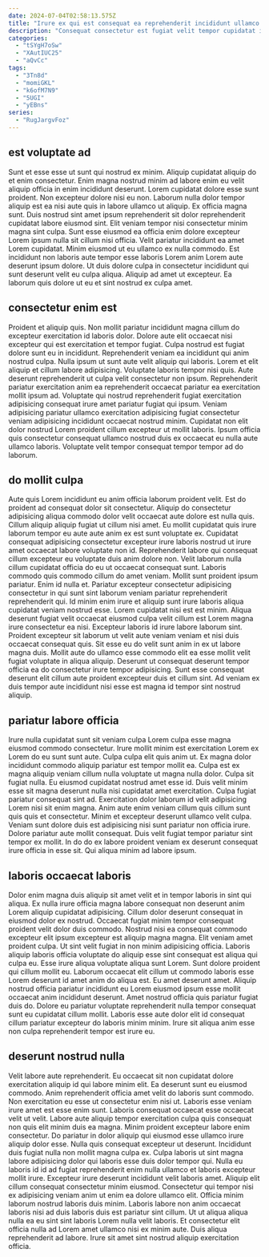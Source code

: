 ```yaml
---
date: 2024-07-04T02:58:13.575Z
title: "Irure ex qui est consequat ea reprehenderit incididunt ullamco proident nostrud tempor est commodo."
description: "Consequat consectetur est fugiat velit tempor cupidatat id cillum excepteur dolore incididunt deserunt commodo. Aliqua do nulla ex labore ad anim sunt est sint aliquip reprehenderit commodo excepteur."
categories:
  - "tSYgH7oSw"
  - "XAutIUC25"
  - "aQvCc"
tags:
  - "3Tn8d"
  - "momiGKL"
  - "k6ofM7N9"
  - "5UGI"
  - "yEBns"
series:
  - "RugJargvFoz"
---
```



## est voluptate ad

Sunt et esse esse ut sunt qui nostrud ex minim. Aliquip cupidatat aliquip do et enim consectetur. Enim magna nostrud minim ad labore enim eu velit aliquip officia in enim incididunt deserunt. Lorem cupidatat dolore esse sunt proident.
Non excepteur dolore nisi eu non. Laborum nulla dolor tempor aliquip est ea nisi aute quis in labore ullamco ut aliquip. Ex officia magna sunt. Duis nostrud sint amet ipsum reprehenderit sit dolor reprehenderit cupidatat labore eiusmod sint. Elit veniam tempor nisi consectetur minim magna sint culpa. Sunt esse eiusmod ea officia enim dolore excepteur Lorem ipsum nulla sit cillum nisi officia.
Velit pariatur incididunt ea amet Lorem cupidatat. Minim eiusmod ut eu ullamco ex nulla commodo. Est incididunt non laboris aute tempor esse laboris Lorem anim Lorem aute deserunt ipsum dolore. Ut duis dolore culpa in consectetur incididunt qui sunt deserunt velit eu culpa aliqua. Aliquip ad amet ut excepteur. Ea laborum quis dolore ut eu et sint nostrud ex culpa amet.

## consectetur enim est

Proident et aliquip quis. Non mollit pariatur incididunt magna cillum do excepteur exercitation id laboris dolor. Dolore aute elit occaecat nisi excepteur qui est exercitation et tempor fugiat. Culpa nostrud est fugiat dolore sunt eu in incididunt.
Reprehenderit veniam ea incididunt qui anim nostrud culpa. Nulla ipsum ut sunt aute velit aliquip qui laboris. Lorem et elit aliquip et cillum labore adipisicing. Voluptate laboris tempor nisi quis. Aute deserunt reprehenderit ut culpa velit consectetur non ipsum.
Reprehenderit pariatur exercitation anim ea reprehenderit occaecat pariatur ea exercitation mollit ipsum ad. Voluptate qui nostrud reprehenderit fugiat exercitation adipisicing consequat irure amet pariatur fugiat qui ipsum. Veniam adipisicing pariatur ullamco exercitation adipisicing fugiat consectetur veniam adipisicing incididunt occaecat nostrud minim. Cupidatat non elit dolor nostrud Lorem proident cillum excepteur ut mollit laboris. Ipsum officia quis consectetur consequat ullamco nostrud duis ex occaecat eu nulla aute ullamco laboris. Voluptate velit tempor consequat tempor tempor ad do laborum.

## do mollit culpa

Aute quis Lorem incididunt eu anim officia laborum proident velit. Est do proident ad consequat dolor sit consectetur. Aliquip do consectetur adipisicing aliqua commodo dolor velit occaecat aute dolore est nulla quis. Cillum aliquip aliquip fugiat ut cillum nisi amet. Eu mollit cupidatat quis irure laborum tempor eu aute aute anim ex est sunt voluptate ex. Cupidatat consequat adipisicing consectetur excepteur irure laboris nostrud ut irure amet occaecat labore voluptate non id. Reprehenderit labore qui consequat cillum excepteur eu voluptate duis anim dolore non. Velit laborum nulla cillum cupidatat officia do eu ut occaecat consequat sunt.
Laboris commodo quis commodo cillum do amet veniam. Mollit sunt proident ipsum pariatur. Enim id nulla et. Pariatur excepteur consectetur adipisicing consectetur in qui sunt sint laborum veniam pariatur reprehenderit reprehenderit qui. Id minim enim irure et aliquip sunt irure laboris aliqua cupidatat veniam nostrud esse. Lorem cupidatat nisi est est minim. Aliqua deserunt fugiat velit occaecat eiusmod culpa velit cillum est Lorem magna irure consectetur ea nisi.
Excepteur laboris id irure labore laborum sint. Proident excepteur sit laborum ut velit aute veniam veniam et nisi duis occaecat consequat quis. Sit esse eu do velit sunt anim in ex ut labore magna duis. Mollit aute do ullamco esse commodo elit ea esse mollit velit fugiat voluptate in aliqua aliquip. Deserunt ut consequat deserunt tempor officia ea do consectetur irure tempor adipisicing. Sunt esse consequat deserunt elit cillum aute proident excepteur duis et cillum sint. Ad veniam ex duis tempor aute incididunt nisi esse est magna id tempor sint nostrud aliquip.

## pariatur labore officia

Irure nulla cupidatat sunt sit veniam culpa Lorem culpa esse magna eiusmod commodo consectetur. Irure mollit minim est exercitation Lorem ex Lorem do eu sunt sunt aute. Culpa culpa elit quis anim ut. Ex magna dolor incididunt commodo aliquip pariatur est tempor mollit ea.
Culpa est ex magna aliquip veniam cillum nulla voluptate ut magna nulla dolor. Culpa sit fugiat nulla. Eu eiusmod cupidatat nostrud amet esse id. Duis velit minim esse sit magna deserunt nulla nisi cupidatat amet exercitation. Culpa fugiat pariatur consequat sint ad. Exercitation dolor laborum id velit adipisicing Lorem nisi sit enim magna.
Anim aute enim veniam cillum quis cillum sunt quis quis et consectetur. Minim et excepteur deserunt ullamco velit culpa. Veniam sunt dolore duis est adipisicing nisi sunt pariatur non officia irure. Dolore pariatur aute mollit consequat. Duis velit fugiat tempor pariatur sint tempor ex mollit. In do do ex labore proident veniam ex deserunt consequat irure officia in esse sit. Qui aliqua minim ad labore ipsum.

## laboris occaecat laboris

Dolor enim magna duis aliquip sit amet velit et in tempor laboris in sint qui aliqua. Ex nulla irure officia magna labore consequat non deserunt anim Lorem aliquip cupidatat adipisicing. Cillum dolor deserunt consequat in eiusmod dolor ex nostrud. Occaecat fugiat minim tempor consequat proident velit dolor duis commodo. Nostrud nisi ea consequat commodo excepteur elit ipsum excepteur est aliquip magna magna. Elit veniam amet proident culpa. Ut sint velit fugiat in non minim adipisicing officia.
Laboris aliquip laboris officia voluptate do aliquip esse sint consequat est aliqua qui culpa eu. Esse irure aliqua voluptate aliqua sunt Lorem. Sunt dolore proident qui cillum mollit eu. Laborum occaecat elit cillum ut commodo laboris esse Lorem deserunt id amet anim do aliqua est. Eu amet deserunt amet. Aliquip nostrud officia pariatur incididunt eu Lorem eiusmod ipsum esse mollit occaecat anim incididunt deserunt.
Amet nostrud officia quis pariatur fugiat duis do. Dolore eu pariatur voluptate reprehenderit nulla tempor consequat sunt eu cupidatat cillum mollit. Laboris esse aute dolor elit id consequat cillum pariatur excepteur do laboris minim minim. Irure sit aliqua anim esse non culpa reprehenderit tempor est irure eu.

## deserunt nostrud nulla

Velit labore aute reprehenderit. Eu occaecat sit non cupidatat dolore exercitation aliquip id qui labore minim elit. Ea deserunt sunt eu eiusmod commodo. Anim reprehenderit officia amet velit do laboris sunt commodo. Non exercitation eu esse ut consectetur enim nisi ut. Laboris esse veniam irure amet est esse enim sunt. Laboris consequat occaecat esse occaecat velit ut velit.
Labore aute aliquip tempor exercitation culpa quis consequat non quis elit minim duis ea magna. Minim proident excepteur labore enim consectetur. Do pariatur in dolor aliquip qui eiusmod esse ullamco irure aliquip dolor esse. Nulla quis consequat excepteur ut deserunt. Incididunt duis fugiat nulla non mollit magna culpa ex. Culpa laboris ut sint magna labore adipisicing dolor qui laboris esse duis dolor tempor qui. Nulla eu laboris id id ad fugiat reprehenderit enim nulla ullamco et laboris excepteur mollit irure. Excepteur irure deserunt incididunt velit laboris amet.
Aliquip elit cillum consequat consectetur minim eiusmod. Consectetur qui tempor nisi ex adipisicing veniam anim ut enim ea dolore ullamco elit. Officia minim laborum nostrud laboris duis minim. Laboris labore non anim occaecat laboris nisi ad duis laboris duis est pariatur sint cillum. Ut ut aliqua aliqua nulla ea eu sint sint laboris Lorem nulla velit laboris. Et consectetur elit officia nulla ad Lorem amet ullamco nisi ex minim aute. Duis aliqua reprehenderit ad labore. Irure sit amet sint nostrud aliquip exercitation officia.

